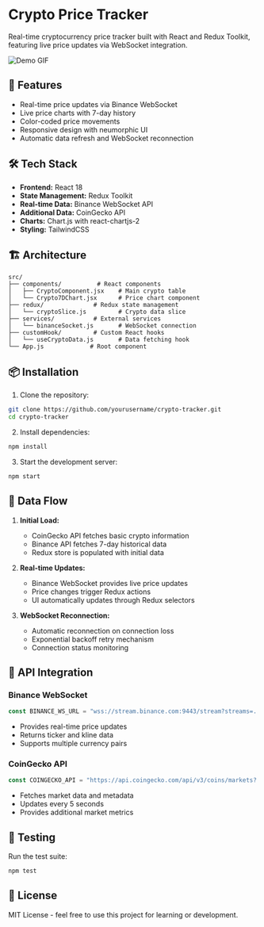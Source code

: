 # Crypto Price Tracker

Real-time cryptocurrency price tracker built with React and Redux Toolkit, featuring live price updates via WebSocket integration.

![Demo GIF](demo.gif)

## 🚀 Features

- Real-time price updates via Binance WebSocket
- Live price charts with 7-day history
- Color-coded price movements
- Responsive design with neumorphic UI
- Automatic data refresh and WebSocket reconnection

## 🛠️ Tech Stack

- **Frontend:** React 18
- **State Management:** Redux Toolkit
- **Real-time Data:** Binance WebSocket API
- **Additional Data:** CoinGecko API
- **Charts:** Chart.js with react-chartjs-2
- **Styling:** TailwindCSS

## 🏗️ Architecture

```
src/
├── components/          # React components
│   ├── CryptoComponent.jsx    # Main crypto table
│   └── Crypto7DChart.jsx      # Price chart component
├── redux/              # Redux state management
│   └── cryptoSlice.js         # Crypto data slice
├── services/           # External services
│   └── binanceSocket.js       # WebSocket connection
├── customHook/         # Custom React hooks
│   └── useCryptoData.js       # Data fetching hook
└── App.js             # Root component
```

## 📦 Installation

1. Clone the repository:
```bash
git clone https://github.com/yourusername/crypto-tracker.git
cd crypto-tracker
```

2. Install dependencies:
```bash
npm install
```

3. Start the development server:
```bash
npm start
```

## 🔄 Data Flow

1. **Initial Load:**
   - CoinGecko API fetches basic crypto information
   - Binance API fetches 7-day historical data
   - Redux store is populated with initial data

2. **Real-time Updates:**
   - Binance WebSocket provides live price updates
   - Price changes trigger Redux actions
   - UI automatically updates through Redux selectors

3. **WebSocket Reconnection:**
   - Automatic reconnection on connection loss
   - Exponential backoff retry mechanism
   - Connection status monitoring

## 🎯 API Integration

### Binance WebSocket
```javascript
const BINANCE_WS_URL = "wss://stream.binance.com:9443/stream?streams=..."
```
- Provides real-time price updates
- Returns ticker and kline data
- Supports multiple currency pairs

### CoinGecko API
```javascript
const COINGECKO_API = "https://api.coingecko.com/api/v3/coins/markets?..."
```
- Fetches market data and metadata
- Updates every 5 seconds
- Provides additional market metrics

## 🧪 Testing

Run the test suite:
```bash
npm test
```

## 📝 License

MIT License - feel free to use this project for learning or development.
